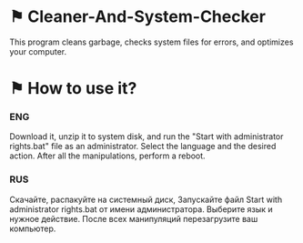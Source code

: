 # ⚑ Cleaner-And-System-Checker
This program cleans garbage, checks system files for errors, and optimizes your computer.

# ⚑ How to use it?

### ENG

Download it, unzip it to system disk, and run the "Start with administrator rights.bat" file as an administrator. Select the language and the desired action.
After all the manipulations, perform a reboot.

### RUS

Скачайте, распакуйте на системный диск, Запускайте файл Start with administrator rights.bat от имени администратора. Выберите язык и нужное действие. 
После всех манипуляций перезагрузите ваш компьютер.
